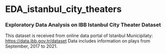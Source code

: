 # EDA_istanbul_city_theaters
### Exploratory Data Analysis on IBB Istanbul City Theater Dataset

This dataset is received from online data portal of Istanbul Municipilaty:  https://data.ibb.gov.tr/dataset
Data includes information on plays from September, 2017 to 2021. 
